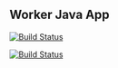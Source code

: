 ## Worker Java App

[![Build Status](http://35.187.225.246:8080/buildStatus/icon?job=instavote%2Fworker-build&subject=Build&color=blue)](http://35.187.225.246:8080/job/instavote/job/worker-build/)

[![Build Status](http://35.187.225.246:8080/buildStatus/icon?job=instavote%2Fworker-test&subject=UnitTest&color=pink)](http://35.187.225.246:8080/job/instavote/job/worker-test/)
